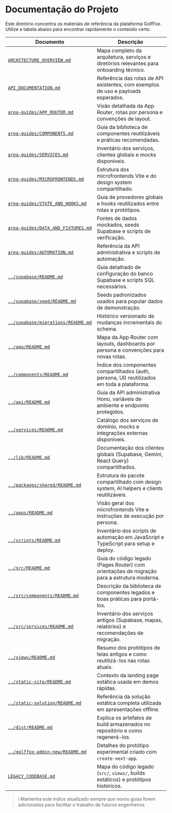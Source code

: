 # Documentação do Projeto

Este diretório concentra os materiais de referência da plataforma GolfFox. Utilize a tabela abaixo para encontrar rapidamente o conteúdo certo.

| Documento | Descrição |
| --- | --- |
| [`ARCHITECTURE_OVERVIEW.md`](./ARCHITECTURE_OVERVIEW.md) | Mapa completo da arquitetura, serviços e diretórios relevantes para onboarding técnico. |
| [`API_DOCUMENTATION.md`](./API_DOCUMENTATION.md) | Referência das rotas de API existentes, com exemplos de uso e payloads esperados. |
| [`area-guides/APP_ROUTER.md`](./area-guides/APP_ROUTER.md) | Visão detalhada da App Router, rotas por persona e convenções de layout. |
| [`area-guides/COMPONENTS.md`](./area-guides/COMPONENTS.md) | Guia da biblioteca de componentes reutilizáveis e práticas recomendadas. |
| [`area-guides/SERVICES.md`](./area-guides/SERVICES.md) | Inventário dos serviços, clientes globais e mocks disponíveis. |
| [`area-guides/MICROFRONTENDS.md`](./area-guides/MICROFRONTENDS.md) | Estrutura dos microfrontends Vite e do design system compartilhado. |
| [`area-guides/STATE_AND_HOOKS.md`](./area-guides/STATE_AND_HOOKS.md) | Guia de provedores globais e hooks reutilizados entre rotas e protótipos. |
| [`area-guides/DATA_AND_FIXTURES.md`](./area-guides/DATA_AND_FIXTURES.md) | Fontes de dados mockados, seeds Supabase e scripts de verificação. |
| [`area-guides/AUTOMATION.md`](./area-guides/AUTOMATION.md) | Referência da API administrativa e scripts de automação. |
| [`../supabase/README.md`](../supabase/README.md) | Guia detalhado de configuração do banco Supabase e scripts SQL necessários. |
| [`../supabase/seed/README.md`](../supabase/seed/README.md) | Seeds padronizados usados para popular dados de demonstração. |
| [`../supabase/migrations/README.md`](../supabase/migrations/README.md) | Histórico versionado de mudanças incrementais do schema. |
| [`../app/README.md`](../app/README.md) | Mapa da App Router com layouts, dashboards por persona e convenções para novas rotas. |
| [`../components/README.md`](../components/README.md) | Índice dos componentes compartilhados (auth, persona, UI) reutilizados em toda a plataforma. |
| [`../api/README.md`](../api/README.md) | Guia da API administrativa Hono, variáveis de ambiente e endpoints protegidos. |
| [`../services/README.md`](../services/README.md) | Catálogo dos serviços de domínio, mocks e integrações externas disponíveis. |
| [`../lib/README.md`](../lib/README.md) | Documentação dos clientes globais (Supabase, Gemini, React Query) compartilhados. |
| [`../packages/shared/README.md`](../packages/shared/README.md) | Estrutura do pacote compartilhado com design system, AI helpers e clients reutilizáveis. |
| [`../apps/README.md`](../apps/README.md) | Visão geral dos microfrontends Vite e instruções de execução por persona. |
| [`../scripts/README.md`](../scripts/README.md) | Inventário dos scripts de automação em JavaScript e TypeScript para setup e deploy. |
| [`../src/README.md`](../src/README.md) | Guia do código legado (Pages Router) com orientações de migração para a estrutura moderna. |
| [`../src/components/README.md`](../src/components/README.md) | Descrição da biblioteca de componentes legados e boas práticas para portá-los. |
| [`../src/services/README.md`](../src/services/README.md) | Inventário dos serviços antigos (Supabase, mapas, relatórios) e recomendações de migração. |
| [`../views/README.md`](../views/README.md) | Resumo dos protótipos de telas antigos e como reutilizá-los nas rotas atuais. |
| [`../static-site/README.md`](../static-site/README.md) | Contexto da landing page estática usada em demos rápidas. |
| [`../static-solution/README.md`](../static-solution/README.md) | Referência da solução estática completa utilizada em apresentações offline. |
| [`../dist/README.md`](../dist/README.md) | Explica os artefatos de build armazenados no repositório e como regenerá-los. |
| [`../golffox-admin-new/README.md`](../golffox-admin-new/README.md) | Detalhes do protótipo experimental criado com `create-next-app`. |
| [`LEGACY_CODEBASE.md`](./LEGACY_CODEBASE.md) | Mapa do código legado (`src/`, `views/`, builds estáticos) e protótipos históricos. |

> ℹ️ Mantenha este índice atualizado sempre que novos guias forem adicionados para facilitar o trabalho de futuros engenheiros.
